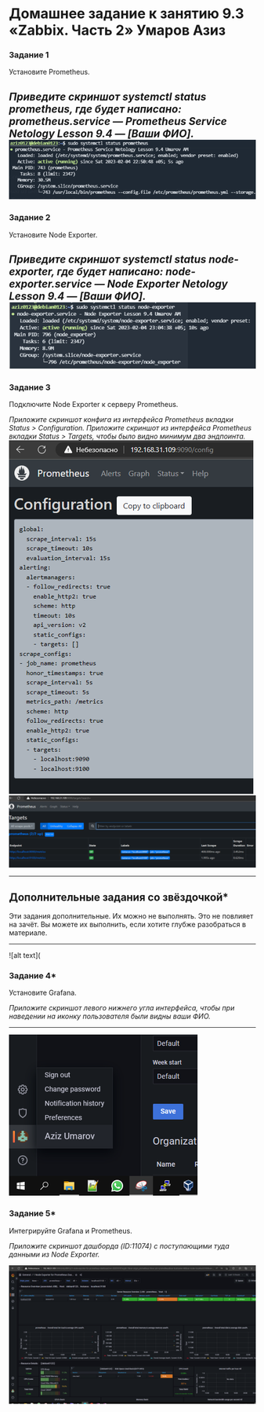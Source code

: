 # Домашнее задание к занятию 9.3 «Zabbix. Часть 2» Умаров Азиз
### Задание 1

Установите Prometheus.

*Приведите скриншот systemctl status prometheus, где будет написано: prometheus.service — Prometheus Service Netology Lesson 9.4 — [Ваши ФИО].*
![alt text](https://github.com/UmarovAM/sys-homework/blob/540963c4fe636f7b206a1088c7400f854fd67a41/%D0%97%D0%B0%D0%B4%D0%B0%D0%BD%D0%B8%D0%B5%201.PNG)
---

### Задание 2

Установите Node Exporter.

*Приведите скриншот systemctl status node-exporter, где будет написано: node-exporter.service — Node Exporter Netology Lesson 9.4 — [Ваши ФИО].*
![alt text](https://github.com/UmarovAM/sys-homework/blob/540963c4fe636f7b206a1088c7400f854fd67a41/%D0%97%D0%B0%D0%B4%D0%B0%D0%BD%D0%B8%D0%B5%202.PNG)
---

### Задание 3

Подключите Node Exporter к серверу Prometheus.

*Приложите скриншот конфига из интерфейса Prometheus вкладки Status > Configuration.*
*Приложите скриншот из интерфейса Prometheus вкладки Status > Targets, чтобы было видно минимум два эндпоинта.*
![alt text](https://github.com/UmarovAM/sys-homework/blob/540963c4fe636f7b206a1088c7400f854fd67a41/%D0%97%D0%B0%D0%B4%D0%B0%D0%BD%D0%B8%D0%B5%203.PNG)
![alt text](https://github.com/UmarovAM/sys-homework/blob/540963c4fe636f7b206a1088c7400f854fd67a41/%D0%97%D0%B0%D0%B4%D0%B0%D0%BD%D0%B8%D0%B5%203.1.PNG)

---
## Дополнительные задания со звёздочкой*

Эти задания дополнительные. Их можно не выполнять. Это не повлияет на зачёт. Вы можете их выполнить, если хотите глубже разобраться в материале.

---
![alt text](
### Задание 4*

Установите Grafana.

*Приложите скриншот левого нижнего угла интерфейса, чтобы при наведении на иконку пользователя были видны ваши ФИО.*

---
![alt text](https://github.com/UmarovAM/sys-homework/blob/540963c4fe636f7b206a1088c7400f854fd67a41/%D0%97%D0%B0%D0%B4%D0%B0%D0%BD%D0%B8%D0%B5%204.PNG)
### Задание 5*

Интегрируйте Grafana и Prometheus.

*Приложите скриншот дашборда (ID:11074) с поступающими туда данными из Node Exporter.*

![alt text](https://github.com/UmarovAM/sys-homework/blob/540963c4fe636f7b206a1088c7400f854fd67a41/%D0%97%D0%B0%D0%B4%D0%B0%D0%BD%D0%B8%D0%B5%205.PNG)
